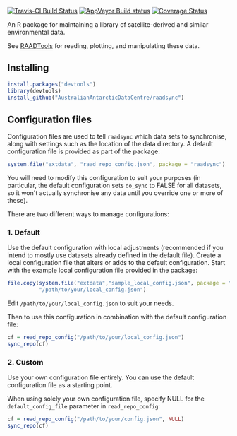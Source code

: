 
[![Travis-CI Build Status](https://travis-ci.org/AustralianAntarcticDataCentre/raadsync.svg?branch=master)](https://travis-ci.org/AustralianAntarcticDataCentre/raadsync) [![AppVeyor Build status](https://ci.appveyor.com/api/projects/status/77r060pgr0a6vd55?svg=true)](https://ci.appveyor.com/project/AustralianAntarcticDataCentre/raadsync) [![Coverage Status](https://img.shields.io/codecov/c/github/AustralianAntarcticDataCentre/raadsync/master.svg)](https://codecov.io/github/AustralianAntarcticDataCentre/raadsync?branch=master)

<!-- README.md is generated from README.Rmd. Please edit that file -->
An R package for maintaining a library of satellite-derived and similar environmental data.

See [RAADTools](https://github.com/AustralianAntarcticDivision/raadtools) for reading, plotting, and manipulating these data.

Installing
----------

``` r
install.packages("devtools")
library(devtools)
install_github("AustralianAntarcticDataCentre/raadsync")
```

Configuration files
-------------------

Configuration files are used to tell `raadsync` which data sets to synchronise, along with settings such as the location of the data directory. A default configuration file is provided as part of the package:

``` r
system.file("extdata", "raad_repo_config.json", package = "raadsync")
```

You will need to modify this configuration to suit your purposes (in particular, the default configuration sets `do_sync` to FALSE for all datasets, so it won't actually synchronise any data until you override one or more of these).

There are two different ways to manage configurations:

### 1. Default

Use the default configuration with local adjustments (recommended if you intend to mostly use datasets already defined in the default file). Create a local configuration file that alters or adds to the default configuration. Start with the example local configuration file provided in the package:

``` r
file.copy(system.file("extdata","sample_local_config.json", package = "raadsync"),
          "/path/to/your/local_config.json")
```

Edit `/path/to/your/local_config.json` to suit your needs.

Then to use this configuration in combination with the default configuration file:

``` r
cf = read_repo_config("/path/to/your/local_config.json")
sync_repo(cf)
```

### 2. Custom

Use your own configuration file entirely. You can use the default configuration file as a starting point.

When using solely your own configuration file, specify NULL for the `default_config_file` parameter in `read_repo_config`:

``` r
cf = read_repo_config("/path/to/your/config.json", NULL)
sync_repo(cf)
```
